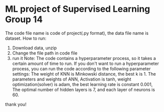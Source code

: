 # ML project of Supervised Learning Group 14
The code file name is code of project(.py format), the data file name is dataset. 
How to run:
1. Download data, unzip
2. Change the file path in code file
3. run it 
Note:
The code contains a hyperparameter process, so it takes a certain amount of time to run. If you don't want to run a hyperparameter process, you can run the code according to the following parameter settings:
The weight of KNN is Minkowski distance, the best k is 1. 
The  parameters and weights of ANN, Activation is tanh, weight optimization(solver) is adam, the best learning rate is constant 0.001, The optimal number of hidden layers is 7, and each layer of neurons is 60.

thank you! 
